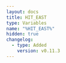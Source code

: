 ```yaml
---
layout: docs
title: HIT_EAST
type: Variables
name: "%HIT_EAST%"
hidden: true
changelog:
  - type: Added
    version: v0.11.3
---
```

